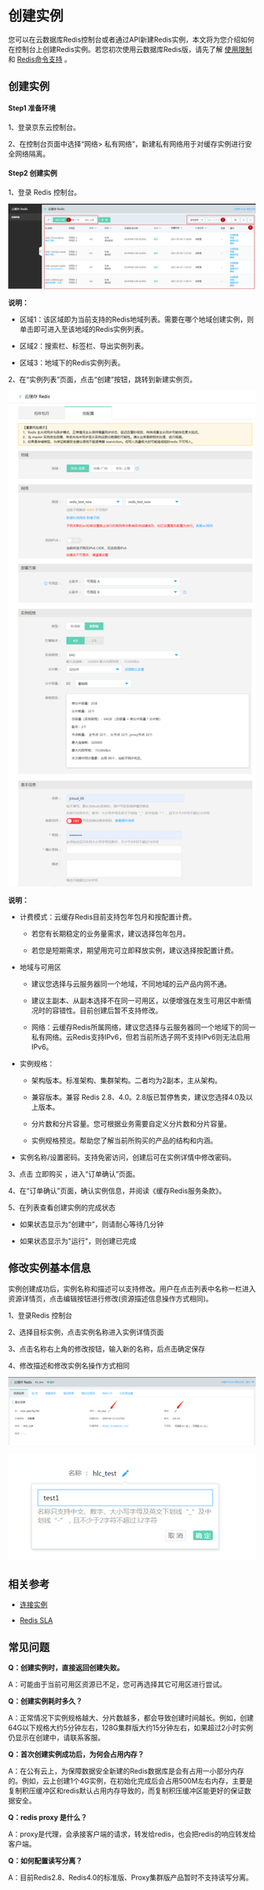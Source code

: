 # 创建实例

您可以在云数据库Redis控制台或者通过API新建Redis实例，本文将为您介绍如何在控制台上创建Redis实例。若您初次使用云数据库Redis版，请先了解 [使用限制](../Introduction/Restrictions.md)     和 [Redis命令支持](../Getting-Started/Command-Supported.md)    。

##  创建实例
####  Step1 准备环境

1、登录京东云控制台。

2、在控制台页面中选择“网络> 私有网络”，新建私有网络用于对缓存实例进行安全网络隔离。

####  Step2 创建实例

1、登录 Redis 控制台。

![](../../../../image/Redis/Create-Instance-1.png)

**说明：**

-   区域1：该区域即为当前支持的Redis地域列表。需要在哪个地域创建实例，则单击即可进入至该地域的Redis实例列表。

-   区域2：搜索栏、标签栏、导出实例列表。

-   区域3：地域下的Redis实例列表。



2、在“实例列表”页面，点击“创建”按钮，跳转到新建实例页。

![](../../../../image/Redis/Create-Instance-2.png)

**说明：**

-   计费模式：云缓存Redis目前支持包年包月和按配置计费。

    -   若您有长期稳定的业务量需求，建议选择包年包月。

    -   若您是短期需求，期望用完可立即释放实例，建议选择按配置计费。

-   地域与可用区

    -   建议您选择与云服务器同一个地域，不同地域的云产品内网不通。

    -   建议主副本、从副本选择不在同一可用区，以便增强在发生可用区中断情况时的容错性。目前创建后暂不支持修改。

    -   网络：云缓存Redis所属网络，建议您选择与云服务器同一个地域下的同一私有网络。云Redis支持IPv6，但若当前所选子网不支持IPv6则无法启用IPv6。

-   实例规格：

    -   架构版本。标准架构、集群架构。二者均为2副本，主从架构。

    -   兼容版本。兼容 Redis 2.8、4.0。2.8版已暂停售卖，建议您选择4.0及以上版本。

    -   分片数和分片容量。您可根据业务需要自定义分片数和分片容量。

    -   实例规格预览。帮助您了解当前所购买的产品的结构和内涵。

-   实例名称/设置密码。支持免密访问，创建后可在实例详情中修改密码。



3、点击 立即购买 ，进入“订单确认”页面。

4、在“订单确认”页面，确认实例信息，并阅读《缓存Redis服务条款》。

5、在列表查看创建实例的完成状态

-   如果状态显示为“创建中”，则请耐心等待几分钟

-   如果状态显示为"运行"，则创建已完成



##  修改实例基本信息

实例创建成功后，实例名称和描述可以支持修改。用户在点击列表中名称一栏进入资源详情页，点击编辑按钮进行修改(资源描述信息操作方式相同)。

1、登录Redis 控制台

2、选择目标实例，点击实例名称进入实例详情页面

3、点击名称右上角的修改按钮，输入新的名称，后点击确定保存

4、修改描述和修改实例名操作方式相同

![](../../../../image/Redis/Create-Instance-3.png)

![](../../../../image/Redis/Create-Instance-4.png)



##  相关参考

-  [连接实例](Connect-Instances.md)

-  [Redis SLA](https://docs.jdcloud.com/cn/product-service-agreement/caching-redis-service-level-agreement-sla)




##  常见问题

**Q：创建实例时，直接返回创建失败。**

A：可能由于当前可用区资源已不足，您可再选择其它可用区进行尝试。

**Q：创建实例耗时多久？**

A：正常情况下实例规格越大、分片数越多，都会导致创建时间越长。例如，创建64G以下规格大约5分钟左右，128G集群版大约15分钟左右，如果超过2小时实例仍显示在创建中，请联系客服。

**Q：首次创建实例成功后，为何会占用内存？**

A：在公有云上，为保障数据安全新建的Redis数据库是会有占用一小部分内存的。例如，云上创建1个4G实例，在初始化完成后会占用500M左右内存，主要是复制积压缓冲区和redis默认占用内存导致的，而复制积压缓冲区能更好的保证数据安全。

**Q：redis proxy 是什么？**

A：proxy是代理，会承接客户端的请求，转发给redis，也会把redis的响应转发给客户端。

**Q：如何配置读写分离？**

A：目前Redis2.8、Redis4.0的标准版、Proxy集群版产品暂时不支持读写分离。

